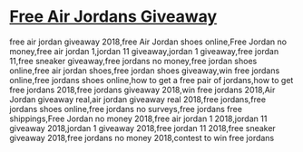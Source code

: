 # [Free Air Jordans Giveaway](http://bit.ly/LatestAirJordanGiveaway)
free air jordan giveaway 2018,free Air Jordan shoes online,Free Jordan no money,free air jordan 1,jordan 11 giveaway,jordan 1 giveaway,free jordan 11,free sneaker giveaway,free jordans no money,free jordan shoes online,free air jordan shoes,free jordan shoes giveaway,win free jordans online,free jordans shoes online,how to get a free pair of jordans,how to get free jordans 2018,free jordans giveaway 2018,win free jordans 2018,Air Jordan giveaway real,air jordan giveaway real 2018,free jordans,free jordans shoes online,free jordans no surveys,free jordans free shippings,Free Jordan no money 2018,free air jordan 1 2018,jordan 11 giveaway 2018,jordan 1 giveaway 2018,free jordan 11 2018,free sneaker giveaway 2018,free jordans no money 2018,contest to win free jordans
